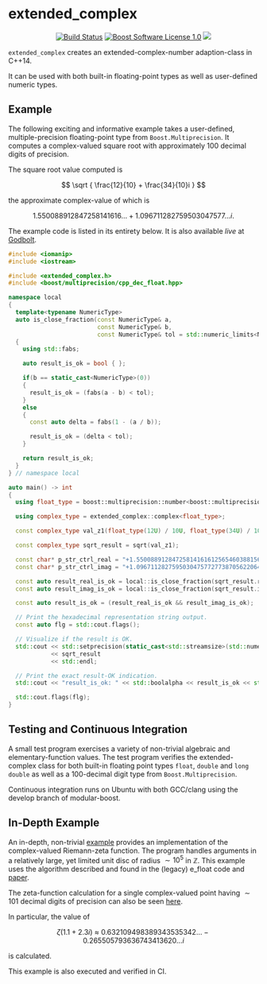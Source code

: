 extended_complex
==================

<p align="center">
    <a href="https://github.com/ckormanyos/extended_complex/actions">
        <img src="https://github.com/ckormanyos/extended_complex/actions/workflows/extended_complex.yml/badge.svg" alt="Build Status"></a>
    <a href="https://github.com/ckormanyos/extended_complex/blob/main/LICENSE_1_0.txt">
        <img src="https://img.shields.io/badge/license-BSL%201.0-blue.svg" alt="Boost Software License 1.0"></a>
    <a href="https://godbolt.org/z/4r3PqGGvW" alt="godbolt">
        <img src="https://img.shields.io/badge/try%20it%20on-godbolt-green" /></a>
</p>

`extended_complex` creates an extended-complex-number adaption-class in C++14.

It can be used with both built-in floating-point types as well as
user-defined numeric types.

## Example

The following exciting and informative example takes a user-defined,
multiple-precision floating-point type from `Boost.Multiprecision`.
It computes a complex-valued square root with approximately
$100$ decimal digits of precision.

The square root value computed is

$$
\sqrt { \frac{12}{10} + \frac{34}{10}i }
$$

the approximate complex-value of which is

$$
1.550088912847258141616{\ldots}+1.096711282759503047577{\ldots}i{\text{.}}
$$

The example code is listed in its entirety below. It is also available _live_
at [Godbolt](https://godbolt.org/z/4r3PqGGvW).

```cpp
#include <iomanip>
#include <iostream>

#include <extended_complex.h>
#include <boost/multiprecision/cpp_dec_float.hpp>

namespace local
{
  template<typename NumericType>
  auto is_close_fraction(const NumericType& a,
                         const NumericType& b,
                         const NumericType& tol = std::numeric_limits<NumericType>::epsilon() * 64) noexcept -> bool
  {
    using std::fabs;

    auto result_is_ok = bool { };

    if(b == static_cast<NumericType>(0))
    {
      result_is_ok = (fabs(a - b) < tol);
    }
    else
    {
      const auto delta = fabs(1 - (a / b));

      result_is_ok = (delta < tol);
    }

    return result_is_ok;
  }
} // namespace local

auto main() -> int
{
  using float_type = boost::multiprecision::number<boost::multiprecision::cpp_dec_float<100>, boost::multiprecision::et_off>;

  using complex_type = extended_complex::complex<float_type>;

  const complex_type val_z1(float_type(12U) / 10U, float_type(34U) / 10U);

  const complex_type sqrt_result = sqrt(val_z1);

  const char* p_str_ctrl_real = "+1.5500889128472581416161256546038815669761567486848749301860666965618993040312647033986371788677357208";
  const char* p_str_ctrl_imag = "+1.096711282759503047577277387056220643003106823143745046422869808875853261131777962620301480493467395";

  const auto result_real_is_ok = local::is_close_fraction(sqrt_result.real(), float_type(p_str_ctrl_real));
  const auto result_imag_is_ok = local::is_close_fraction(sqrt_result.imag(), float_type(p_str_ctrl_imag));

  const auto result_is_ok = (result_real_is_ok && result_imag_is_ok);

  // Print the hexadecimal representation string output.
  const auto flg = std::cout.flags();

  // Visualize if the result is OK.
  std::cout << std::setprecision(static_cast<std::streamsize>(std::numeric_limits<float_type>::digits10))
            << sqrt_result
            << std::endl;

  // Print the exact result-OK indication.
  std::cout << "result_is_ok: " << std::boolalpha << result_is_ok << std::endl;

  std::cout.flags(flg);
}
```

## Testing and Continuous Integration

A small test program exercises a variety of non-trivial
algebraic and elementary-function values. The test program verifies
the extended-complex class for both built-in floating point types
`float`, `double` and `long double` as well as a $100$-decimal digit type
from `Boost.Multiprecision`.

Continuous integration runs on Ubuntu with both GCC/clang using
the develop branch of modular-boost.

## In-Depth Example

An in-depth, non-trivial [example](https://github.com/ckormanyos/extended_complex/blob/main/example.cpp)
provides an implementation of the complex-valued Riemann-zeta function.
The program handles arguments in a relatively large, yet limited
unit disc of radius ${\sim}10^{5}$ in ${\mathbb{Z}}$.
This example uses the algorithm described and found in
the (legacy) e_float code and [paper](https://doi.acm.org/10.1145/1916461.1916469).

The zeta-function calculation for a single complex-valued point having ${\sim}101$
decimal digits of precision can also be seen
[here](https://godbolt.org/z/oxs6Mddn9).

In particular, the value of

$${\zeta}(1.1 + 2.3i)~{\approx}~0.632109498389343535342{\ldots} - 0.265505793636743413620 {\ldots} i$$

is calculated.

This example is also executed and verified in CI.
